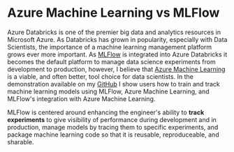 # Azure Machine Learning vs MLFlow

Azure Databricks is one of the premier big data and analytics resources in Microsoft Azure. As Databricks has grown in popularity, especially with Data Scientists, the importance of a machine learning management platform grows ever more important. As [MLFlow](https://www.mlflow.org/) is integrated into Azure Databricks it becomes the default platform to manage data science experiments from development to production, however, I believe that [Azure Machine Learning](https://docs.microsoft.com/en-us/azure/machine-learning/service/overview-what-is-azure-ml) is a viable, and often better, tool choice for data scientists. In the demonstration available on my [GitHub](https://github.com/ryanchynoweth44/AzureMachineLearningWithDatabricks) I show users how to train and track machine learning models using MLFlow, Azure Machine Learning, and MLFlow's integration with Azure Machine Learning.  

MLFlow is centered around enhancing the engineer's ability to **track experiments** to give visibility of performance during development and in production, manage models by tracing them to specific experiments, and package machine learning code so that it is reusable, reproduceable, and sharable.  


